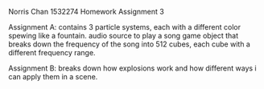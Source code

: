 Norris Chan
1532274
Homework Assignment 3

Assignment A: contains 3 particle systems, each with a different color spewing like a fountain.
			  		   audio source to play a song
			  		   game object that breaks down the frequency of the song into 512 cubes,
			  		   each cube with a different frequency range. 
			  		   
                                                                                                

Assignment B: breaks down how explosions work and how different ways i can apply them in a scene.
